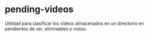 pending-videos
==============

Utilidad para clasificar los vídeos almacenados en un directorio en pendientes de ver, eliminables y vistos.
